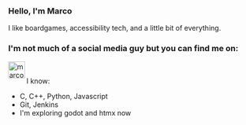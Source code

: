 ### Hello, I'm Marco

I like boardgames, accessibility tech, and a little bit of everything.

### I'm not much of a social media guy but you can find me on: 
<img align="left" alt="marco_pspspsps| Instagram" width="34px" src="https://upload.wikimedia.org/wikipedia/commons/thumb/a/a5/Instagram_icon.png/600px-Instagram_icon.png" /> <br>

I know:

- C, C++, Python, Javascript
- Git, Jenkins
- I'm exploring godot and htmx now
